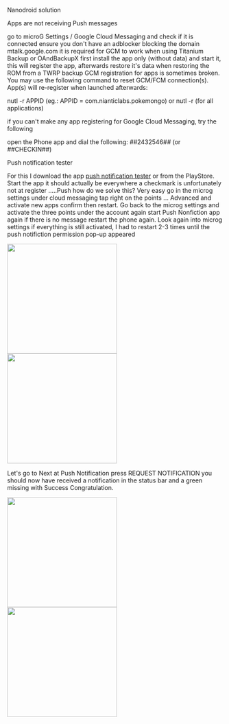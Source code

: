 Nanodroid solution

Apps are not receiving Push messages

go to microG Settings / Google Cloud Messaging and check if it is connected
ensure you don't have an adblocker blocking the domain mtalk.google.com it is required for GCM to work
when using Titanium Backup or OAndBackupX first install the app only (without data) and start it, this will register the app, afterwards restore it's data
when restoring the ROM from a TWRP backup GCM registration for apps is sometimes broken. You may use the following command to reset GCM/FCM connection(s). App(s) will re-register when launched afterwards:

nutl -r APPID (eg.: APPID = com.nianticlabs.pokemongo) or nutl -r (for all applications)

if you can't make any app registering for Google Cloud Messaging, try the following

open the Phone app and dial the following: *#*#2432546#*#* (or  *#*#CHECKIN#*#*)

Push notification tester

For this I download the app [push notification tester](https://github.com/los-legacy/Troubleshooting/releases/download/v1.0/com.firstrowria.pushnotificationtester_2.9.apk) or from the PlayStore.
Start the app it should actually be everywhere a checkmark is unfortunately not at register .....Push how do we solve this?
Very easy go in the microg settings under cloud messaging tap right on the points ... Advanced and activate new apps confirm then restart.
Go back to the microg settings and activate the three points under the account again start Push Nonfiction app again if there is no message restart the phone again.
Look again into microg settings if everything is still activated, I had to restart 2-3 times until the push notifiction permission pop-up appeared

<img src="https://user-images.githubusercontent.com/15938117/114340288-86be2380-9b57-11eb-86d4-8778981d9622.png"
   height="256"><img src="https://user-images.githubusercontent.com/15938117/114340289-87ef5080-9b57-11eb-9d83-f1bb2889a292.png"
   height="256">

Let's go to Next at Push Notification press REQUEST NOTIFICATION you should now have received a notification in the status bar and a green missing with Success Congratulation.

<img src="https://user-images.githubusercontent.com/15938117/114340577-2976a200-9b58-11eb-81c9-c6f18ce01889.png"
   height="256"><img src="https://user-images.githubusercontent.com/15938117/114340580-2aa7cf00-9b58-11eb-8bbb-cf67aa4ac022.png"
   height="256">

